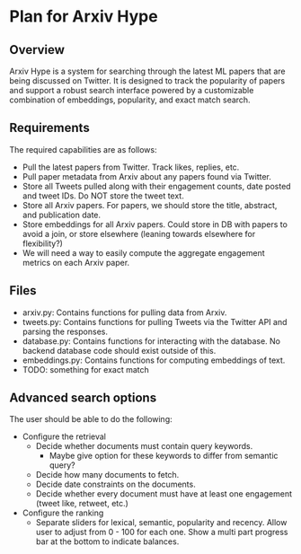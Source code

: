 # Plan for Arxiv Hype

## Overview
Arxiv Hype is a system for searching through the latest ML papers that are being discussed on Twitter. It is designed to track the popularity of papers and support a robust search interface powered by a customizable combination of embeddings, popularity, and exact match search.

## Requirements
The required capabilities are as follows:
* Pull the latest papers from Twitter. Track likes, replies, etc.
* Pull paper metadata from Arxiv about any papers found via Twitter.
* Store all Tweets pulled along with their engagement counts, date posted and tweet IDs. Do NOT store the tweet text.
* Store all Arxiv papers. For papers, we should store the title, abstract, and publication date.
* Store embeddings for all Arxiv papers. Could store in DB with papers to avoid a join, or store elsewhere (leaning towards elsewhere for flexibility?)
* We will need a way to easily compute the aggregate engagement metrics on each Arxiv paper.

## Files
* arxiv.py: Contains functions for pulling data from Arxiv.
* tweets.py: Contains functions for pulling Tweets via the Twitter API and parsing the responses.
* database.py: Contains functions for interacting with the database. No backend database code should exist outside of this.
* embeddings.py: Contains functions for computing embeddings of text.
* TODO: something for exact match

## Advanced search options
The user should be able to do the following:
* Configure the retrieval
    * Decide whether documents must contain query keywords.
        * Maybe give option for these keywords to differ from semantic query?
    * Decide how many documents to fetch.
    * Decide date constraints on the documents.
    * Decide whether every document must have at least one engagement (tweet like, retweet, etc.)
* Configure the ranking
    * Separate sliders for lexical, semantic, popularity and recency. Allow user to adjust from 0 - 100 for each one. Show a multi part progress bar at the bottom to indicate balances.

